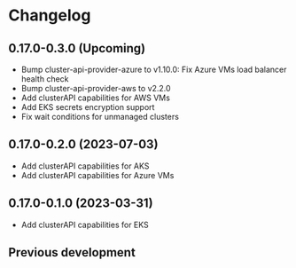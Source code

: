 # Changelog

## 0.17.0-0.3.0 (Upcoming)

* Bump cluster-api-provider-azure to v1.10.0: Fix Azure VMs load balancer health check
* Bump cluster-api-provider-aws to v2.2.0
* Add clusterAPI capabilities for AWS VMs
* Add EKS secrets encryption support
* Fix wait conditions for unmanaged clusters

## 0.17.0-0.2.0 (2023-07-03)

* Add clusterAPI capabilities for AKS
* Add clusterAPI capabilities for Azure VMs

## 0.17.0-0.1.0 (2023-03-31)

* Add clusterAPI capabilities for EKS

## Previous development
